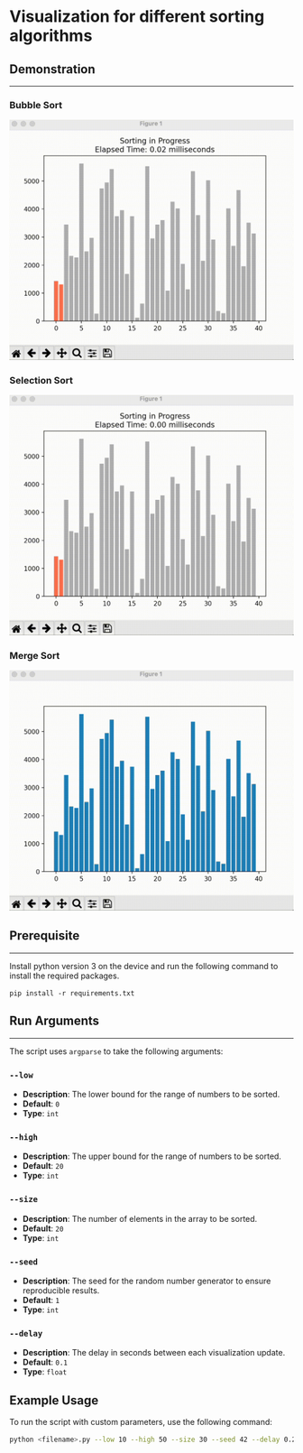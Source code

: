 # Visualization for different sorting algorithms

## Demonstration
---

### Bubble Sort
![](./GIFs/Bubble.gif)

### Selection Sort
![](./GIFs/Selection.gif)

### Merge Sort
![](./Gifs/Merge.gif)
## Prerequisite
---

Install python version 3 on the device and run the following command to install the required packages.
```
pip install -r requirements.txt
```

## Run Arguments
---

The script uses `argparse` to take the following arguments:

### `--low`

- **Description**: The lower bound for the range of numbers to be sorted.
- **Default**: `0`
- **Type**: `int`

### `--high`

- **Description**: The upper bound for the range of numbers to be sorted.
- **Default**: `20`
- **Type**: `int`

### `--size`

- **Description**: The number of elements in the array to be sorted.
- **Default**: `20`
- **Type**: `int`

### `--seed`

- **Description**: The seed for the random number generator to ensure reproducible results.
- **Default**: `1`
- **Type**: `int`

### `--delay`

- **Description**: The delay in seconds between each visualization update.
- **Default**: `0.1`
- **Type**: `float`

## Example Usage

To run the script with custom parameters, use the following command:

```bash
python <filename>.py --low 10 --high 50 --size 30 --seed 42 --delay 0.2
```